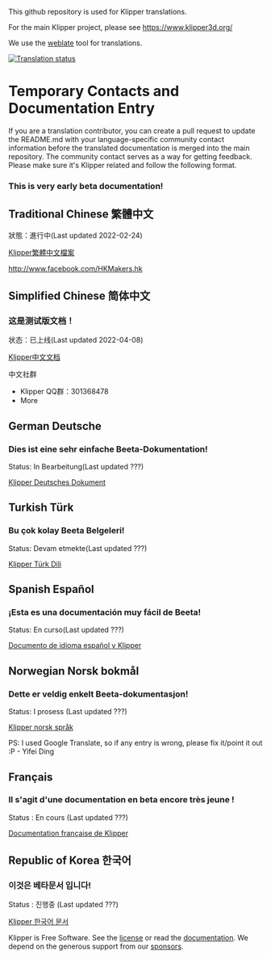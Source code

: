 This github repository is used for Klipper translations.

For the main Klipper project, please see https://www.klipper3d.org/

We use the [weblate](https://hosted.weblate.org/widgets/klipper) tool for translations.

<a href="https://hosted.weblate.org/engage/klipper/">
<img src="https://hosted.weblate.org/widgets/klipper/-/multi-auto.svg" alt="Translation status" />
</a>

# Temporary Contacts and Documentation Entry

If you are a translation contributor, you can create a pull request to update the README.md with your language-specific community contact information before the translated documentation is merged into the main repository. The community contact serves as a way for getting feedback. Please make sure it's Klipper related and follow the following format. 

### This is very early beta documentation!

## Traditional Chinese 繁體中文

狀態：進行中(Last updated 2022-02-24)

[Klipper繁體中文檔案](https://github.com/KevinOConnor/klipper-translations/tree/translations/docs/locales/zh-hant)

http://www.facebook.com/HKMakers.hk

## Simplified Chinese 简体中文

### 这是测试版文档！

状态：已上线(Last updated 2022-04-08)

[Klipper中文文档](https://github.com/KevinOConnor/klipper-translations/tree/translations/docs/locales/zh-hans)

中文社群
- Klipper QQ群：301368478
- More

## German Deutsche

### Dies ist eine sehr einfache Beeta-Dokumentation! 

Status: In Bearbeitung(Last updated ???)

[Klipper Deutsches Dokument](https://github.com/KevinOConnor/klipper-translations/tree/translations/docs/locales/de)

## Turkish Türk

### Bu çok kolay Beeta Belgeleri! 

Status: Devam etmekte(Last updated ???)

[Klipper Türk Dili](https://github.com/KevinOConnor/klipper-translations/tree/translations/docs/locales/tr)

## Spanish Español

### ¡Esta es una documentación muy fácil de Beeta! 

Status: En curso(Last updated ???)

[Documento de idioma español y Klipper](https://github.com/KevinOConnor/klipper-translations/tree/translations/docs/locales/es)

## Norwegian Norsk bokmål

### Dette er veldig enkelt Beeta-dokumentasjon! 

Status: I prosess (Last updated ???)

[Klipper norsk språk](https://github.com/KevinOConnor/klipper-translations/tree/translations/docs/locales/nb_NO)


PS: I used Google Translate, so if any entry is wrong, please fix it/point it out :P - Yifei Ding

## Français

### Il s'agit d'une documentation en beta encore très jeune !

Status : En cours (Last updated ???)

[Documentation française de Klipper](https://github.com/KevinOConnor/klipper-translations/tree/translations/docs/locales/fr)

## Republic of Korea 한국어

### 이것은 베타문서 입니다!

Status : 진행중 (Last updated ???)

[Klipper 한국어 문서](https://github.com/KevinOConnor/klipper-translations/tree/translations/docs/locales/ko)

Klipper is Free Software. See the [license](COPYING) or read the
[documentation](https://www.klipper3d.org/Overview.html). We depend on
the generous support from our
[sponsors](https://www.klipper3d.org/Sponsors.html).
